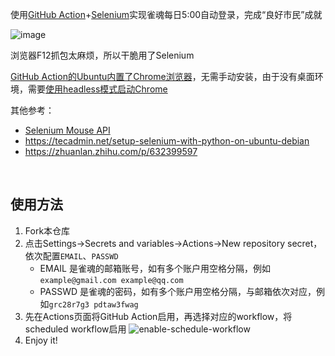 使用[GitHub Action](https://github.com/features/actions)+[Selenium](https://selenium.dev)实现雀魂每日5:00自动登录，完成“良好市民”成就

![image](https://github.com/QuanQuan-CHO/Majsoul-Login/assets/90035785/9b7fac02-79cb-4e5c-b98d-7f1788d5996d)

浏览器F12抓包太麻烦，所以干脆用了Selenium

[GitHub Action的Ubuntu内置了Chrome浏览器](https://github.com/actions/runner-images/blob/main/images/ubuntu/Ubuntu2204-Readme.md#browsers-and-drivers)，无需手动安装，由于没有桌面环境，需要[使用headless模式启动Chrome](https://selenium.dev/blog/2023/headless-is-going-away)

其他参考：
- [Selenium Mouse API](https://selenium.dev/documentation/webdriver/actions_api/mouse)
- https://tecadmin.net/setup-selenium-with-python-on-ubuntu-debian
- https://zhuanlan.zhihu.com/p/632399597
<br>

## 使用方法
1. Fork本仓库
2. 点击Settings->Secrets and variables->Actions->New repository secret，依次配置`EMAIL`、`PASSWD`
    - EMAIL 是雀魂的邮箱账号，如有多个账户用空格分隔，例如`example@gmail.com example@qq.com`
    - PASSWD 是雀魂的密码，如有多个账户用空格分隔，与邮箱依次对应，例如`grc28r7g3 pdtaw3fwag`
3. 先在Actions页面将GitHub Action启用，再选择对应的workflow，将scheduled workflow启用
   ![enable-schedule-workflow](https://user-images.githubusercontent.com/90035785/224888848-be15ba52-1892-4a2b-9cef-b321b9a25165.jpg)
4. Enjoy it!
